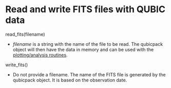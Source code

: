 # Read and write FITS files with QUBIC data

read_fits(filename)

* _filename_ is a string with the name of the file to be read.  The qubicpack object will then have the data in memory and can be used with the [plotting/analysis routines](plot-analysis).

write_fits()

* Do not provide a filename.  The name of the FITS file is generated by the qubicpack object.  It is based on the observation date.

